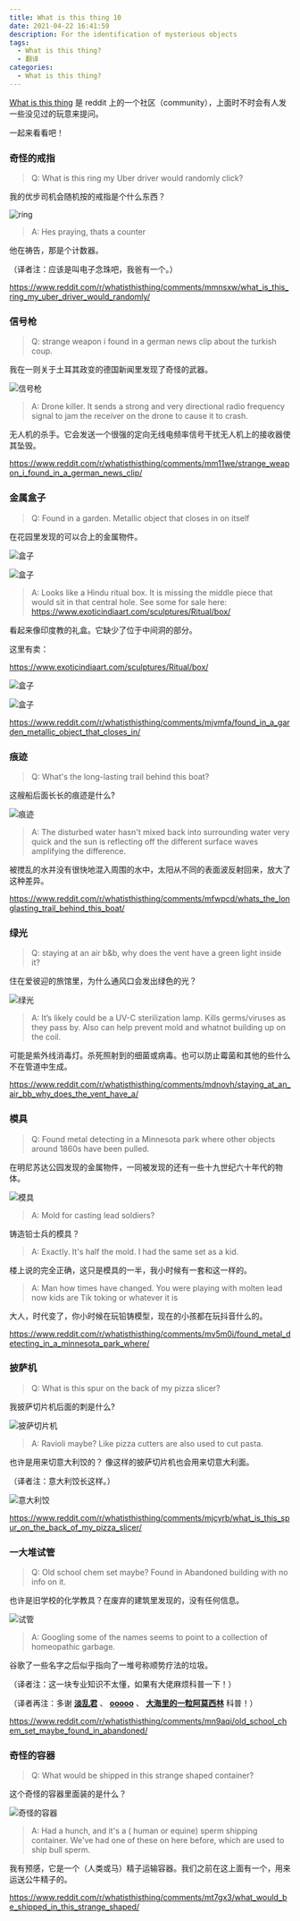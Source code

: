```yaml
---
title: What is this thing 10
date: 2021-04-22 16:41:59
description: For the identification of mysterious objects
tags:  
  - What is this thing?
  - 翻译
categories:
  - What is this thing?
---
```


[What is this thing](https://www.reddit.com/r/whatisthisthing/) 是 reddit 上的一个社区（community），上面时不时会有人发一些没见过的玩意来提问。

一起来看看吧！

<!-- more -->

### 奇怪的戒指

> Q: What is this ring my Uber driver would randomly click?

我的优步司机会随机按的戒指是个什么东西？

![ring](https://cdn.jsdelivr.net/gh/AemonCao/AemonCao.github.io@master/2021/04/22/whatisthisthing-10/ring.jpg)

> A: Hes praying, thats a counter

他在祷告，那是个计数器。

（译者注：应该是叫电子念珠吧，我爸有一个。）

<https://www.reddit.com/r/whatisthisthing/comments/mmnsxw/what_is_this_ring_my_uber_driver_would_randomly/>

### 信号枪

> Q: strange weapon i found in a german news clip about the turkish coup.

我在一则关于土耳其政变的德国新闻里发现了奇怪的武器。

![信号枪](https://cdn.jsdelivr.net/gh/AemonCao/AemonCao.github.io@master/2021/04/22/whatisthisthing-10/信号枪.jpg)

> A: Drone killer. It sends a strong and very directional radio frequency signal to jam the receíver on the drone to cause it to crash.

无人机的杀手。它会发送一个很强的定向无线电频率信号干扰无人机上的接收器使其坠毁。

<https://www.reddit.com/r/whatisthisthing/comments/mm11we/strange_weapon_i_found_in_a_german_news_clip/>

### 金属盒子

> Q: Found in a garden. Metallic object that closes in on itself

在花园里发现的可以合上的金属物件。

![盒子](https://cdn.jsdelivr.net/gh/AemonCao/AemonCao.github.io@master/2021/04/22/whatisthisthing-10/盒子1.jpg)

![盒子](https://cdn.jsdelivr.net/gh/AemonCao/AemonCao.github.io@master/2021/04/22/whatisthisthing-10/盒子2.jpg)

> A: Looks like a Hindu ritual box. It is missing the middle piece that would sit in that central hole.
> See some for sale here:
> <https://www.exoticindiaart.com/sculptures/Ritual/box/>

看起来像印度教的礼盒。它缺少了位于中间洞的部分。

这里有卖：

<https://www.exoticindiaart.com/sculptures/Ritual/box/>

![盒子](https://cdn.jsdelivr.net/gh/AemonCao/AemonCao.github.io@master/2021/04/22/whatisthisthing-10/盒子3.jpg)

![盒子](https://cdn.jsdelivr.net/gh/AemonCao/AemonCao.github.io@master/2021/04/22/whatisthisthing-10/盒子4.jpg)

<https://www.reddit.com/r/whatisthisthing/comments/mjvmfa/found_in_a_garden_metallic_object_that_closes_in/>

### 痕迹

> Q: What's the long-lasting trail behind this boat?

这艘船后面长长的痕迹是什么?

![痕迹](https://cdn.jsdelivr.net/gh/AemonCao/AemonCao.github.io@master/2021/04/22/whatisthisthing-10/痕迹.jpg)

> A: The disturbed water hasn't mixed back into surrounding water very quick and the sun is reflecting off the different surface waves amplifying the difference.

被搅乱的水并没有很快地混入周围的水中，太阳从不同的表面波反射回来，放大了这种差异。

<https://www.reddit.com/r/whatisthisthing/comments/mfwpcd/whats_the_longlasting_trail_behind_this_boat/>

### 绿光

> Q: staying at an air b&b, why does the vent have a green light inside it?

住在爱彼迎的旅馆里，为什么通风口会发出绿色的光？

![绿光](https://cdn.jsdelivr.net/gh/AemonCao/AemonCao.github.io@master/2021/04/22/whatisthisthing-10/绿光.jpg)

> A: It’s likely could be a UV-C sterilization lamp. Kills germs/viruses as they pass by. Also can help prevent mold and whatnot building up on the coil.

可能是紫外线消毒灯。杀死照射到的细菌或病毒。也可以防止霉菌和其他的些什么不在管道中生成。

<https://www.reddit.com/r/whatisthisthing/comments/mdnovh/staying_at_an_air_bb_why_does_the_vent_have_a/>

### 模具

> Q: Found metal detecting in a Minnesota park where other objects around 1860s have been pulled.

在明尼苏达公园发现的金属物件，一同被发现的还有一些十九世纪六十年代的物体。

![模具](https://cdn.jsdelivr.net/gh/AemonCao/AemonCao.github.io@master/2021/04/22/whatisthisthing-10/模具.jpg)

> A: Mold for casting lead soldiers?

铸造铅士兵的模具？

> A: Exactly. It's half the mold. I had the same set as a kid.

楼上说的完全正确，这只是模具的一半，我小时候有一套和这一样的。

> A: Man how times have changed. You were playing with molten lead now kids are Tik toking or whatever it is

大人，时代变了，你小时候在玩铅铸模型，现在的小孩都在玩抖音什么的。

<https://www.reddit.com/r/whatisthisthing/comments/mv5m0i/found_metal_detecting_in_a_minnesota_park_where/>

### 披萨机

> Q: What is this spur on the back of my pizza slicer?

我披萨切片机后面的刺是什么?

![披萨切片机](https://cdn.jsdelivr.net/gh/AemonCao/AemonCao.github.io@master/2021/04/22/whatisthisthing-10/披萨切片机.jpg)

> A: Ravioli maybe? Like pizza cutters are also used to cut pasta.

也许是用来切意大利饺的？ 像这样的披萨切片机也会用来切意大利面。

（译者注：意大利饺长这样。）

![意大利饺](https://cdn.jsdelivr.net/gh/AemonCao/AemonCao.github.io@master/2021/04/22/whatisthisthing-10/意大利饺.webp)

<https://www.reddit.com/r/whatisthisthing/comments/mjcyrb/what_is_this_spur_on_the_back_of_my_pizza_slicer/>

### 一大堆试管

> Q: Old school chem set maybe? Found in Abandoned building with no info on it.

也许是旧学校的化学教具？在废弃的建筑里发现的，没有任何信息。

![试管](https://cdn.jsdelivr.net/gh/AemonCao/AemonCao.github.io@master/2021/04/22/whatisthisthing-10/试管.jpg)

> A: Googling some of the names seems to point to a collection of homeopathic garbage.

谷歌了一些名字之后似乎指向了一堆号称顺势疗法的垃圾。

（译者注：这一块专业知识不太懂，如果有大佬麻烦科普一下！）

（译者再注：多谢 **[淡乱君](http://jandan.net/t/4892172#tucao-8596808)** 、 **[ooooo](http://jandan.net/t/4892172#tucao-8596767)** 、 **[大海里的一粒阿莫西林](http://jandan.net/t/4892172#tucao-8596759)** 科普！）

<https://www.reddit.com/r/whatisthisthing/comments/mn9aqi/old_school_chem_set_maybe_found_in_abandoned/>

### 奇怪的容器

> Q: What would be shipped in this strange shaped container?

这个奇怪的容器里面装的是什么？

![奇怪的容器](https://cdn.jsdelivr.net/gh/AemonCao/AemonCao.github.io@master/2021/04/22/whatisthisthing-10/奇怪的容器.jpg)

> A: Had a hunch, and it's a ( human or equine) sperm shipping container. We've had one of these on here before, which are used to ship bull sperm.

我有预感，它是一个（人类或马）精子运输容器。我们之前在这上面有一个，用来运送公牛精子的。

<https://www.reddit.com/r/whatisthisthing/comments/mt7gx3/what_would_be_shipped_in_this_strange_shaped/>
